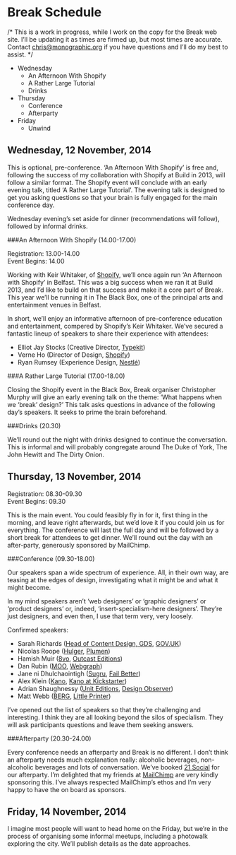 Break Schedule
==============

/* This is a work in progress, while I work on the copy for the Break web site. I’ll be updating it as times are firmed up, but most times are accurate. Contact chris@monographic.org if you have questions and I’ll do my best to assist. */

+ Wednesday
  + An Afternoon With Shopify
  + A Rather Large Tutorial
  + Drinks
+ Thursday
  + Conference
  + Afterparty
+ Friday
  + Unwind


Wednesday, 12 November, 2014
----------------------------

This is optional, pre-conference. ‘An Afternoon With Shopify’ is free and, following the success of my collaboration with Shopify at Build in 2013, will follow a similar format. The Shopify event will conclude with an early evening talk, titled ‘A Rather Large Tutorial’. The evening talk is designed to get you asking questions so that your brain is fully engaged for the main conference day.

Wednesday evening’s set aside for dinner (recommendations will follow), followed by informal drinks.


###An Afternoon With Shopify (14.00-17.00)

Registration: 13.00-14.00  
Event Begins: 14.00  

Working with Keir Whitaker, of [Shopify](http://www.shopify.com), we’ll once again run ‘An Afternoon with Shopify’ in Belfast. This was a big success when we ran it at Build 2013, and I’d like to build on that success and make it a core part of Break. This year we’ll be running it in The Black Box, one of the principal arts and entertainment venues in Belfast.

In short, we’ll enjoy an informative afternoon of pre-conference education and entertainment, compered by Shopify’s Keir Whitaker. We’ve secured a fantastic lineup of speakers to share their experience with attendees:

+ Elliot Jay Stocks (Creative Director, [Typekit](https://typekit.com))
+ Verne Ho (Director of Design, [Shopify](http://www.shopify.com))
+ Ryan Rumsey (Experience Design, [Nestlé](http://www.nestleinstitutehealthsciences.com))


###A Rather Large Tutorial (17.00-18.00)

Closing the Shopify event in the Black Box, Break organiser Christopher Murphy will give an early evening talk on the theme: ‘What happens when we ‘break’ design?’ This talk asks questions in advance of the following day’s speakers. It seeks to prime the brain beforehand.


###Drinks (20.30)

We’ll round out the night with drinks designed to continue the conversation. This is informal and will probably congregate around The Duke of York, The John Hewitt and The Dirty Onion.


Thursday, 13 November, 2014
---------------------------

Registration: 08.30-09.30  
Event Begins: 09.30  

This is the main event. You could feasibly fly in for it, first thing in the morning, and leave right afterwards, but we’d love it if you could join us for everything. The conference will last the full day and will be followed by a short break for attendees to get dinner. We’ll round out the day with an after-party, generously sponsored by MailChimp.


###Conference (09.30-18.00)

Our speakers span a wide spectrum of experience. All, in their own way, are teasing at the edges of design, investigating what it might be and what it might become.

In my mind speakers aren’t ‘web designers’ or ‘graphic designers’ or ‘product designers’ or, indeed, ‘insert-specialism-here designers’. They’re just designers, and even then, I use that term very, very loosely.

Confirmed speakers:

+ Sarah Richards ([Head of Content Design, GDS](https://gds.blog.gov.uk), [GOV.UK](https://www.gov.uk))
+ Nicolas Roope ([Hulger](http://www.hulger.com), [Plumen](http://plumen.com))
+ Hamish Muir ([8vo](http://www.lars-mueller-publishers.com/en/8vo), [Outcast Editions](http://www.outcasteditions.com))
+ Dan Rubin ([MOO](http://moo.com), [Webgraph](http://danrubin.is))
+ Jane ni Dhulchaointigh ([Sugru](http://sugru.com), [Fail Better](http://sugru.com))
+ Alex Klein ([Kano](http://www.kano.me), [Kano at Kickstarter](https://www.kickstarter.com/projects/alexklein/kano-a-computer-anyone-can-make))
+ Adrian Shaughnessy ([Unit Editions](http://www.uniteditions.com), [Design Observer](http://designobserver.com))
+ Matt Webb ([BERG](http://bergcloud.com), [Little Printer](http://bergcloud.com/littleprinter/))

I’ve opened out the list of speakers so that they’re challenging and interesting. I think they are all looking beyond the silos of specialism. They will ask participants questions and leave them seeking answers.


###Afterparty (20.30-24.00)

Every conference needs an afterparty and Break is no different. I don’t think an afterparty needs much explanation really: alcoholic beverages, non-alcoholic beverages and lots of conversation. We’ve booked [21 Social](http://www.21social.co.uk) for our afterparty. I’m delighted that my friends at [MailChimp](http://mailchimp.com/) are very kindly sponsoring this. I’ve always respected MailChimp’s ethos and I’m very happy to have the on board as sponsors.


Friday, 14 November, 2014
-------------------------

I imagine most people will want to head home on the Friday, but we’re in the process of organising some informal meetups, including a photowalk exploring the city. We’ll publish details as the date approaches.
